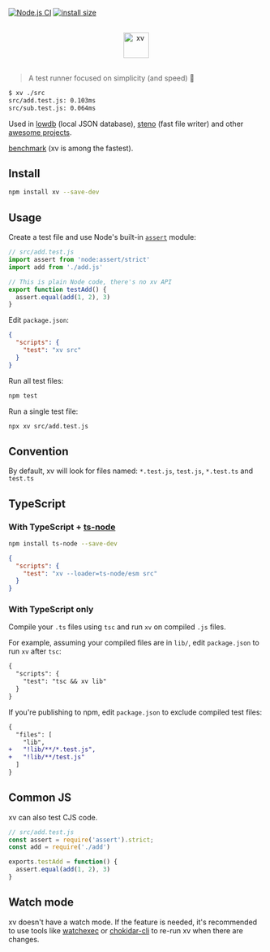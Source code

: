 [![Node.js CI](https://github.com/typicode/xv/actions/workflows/node.js.yml/badge.svg)](https://github.com/typicode/xv/actions/workflows/node.js.yml) [![install size](https://packagephobia.com/badge?p=xv)](https://packagephobia.com/result?p=xv)


<p align="center">
  <br>
  <img src="xv.svg" alt="xv" height=50>
  <br>
  <br>
</p>

> A test runner focused on simplicity (and speed) 🔰

```sh
$ xv ./src
src/add.test.js: 0.103ms
src/sub.test.js: 0.064ms
```

Used in [lowdb](https://github.com/typicode/lowdb) (local JSON database), [steno](https://github.com/typicode/steno) (fast file writer) and other [awesome projects](https://github.com/typicode/xv/network/dependents).

[benchmark](https://github.com/icetbr/comparing-testing-libraries) (xv is among the fastest).

## Install

```sh
npm install xv --save-dev
```

## Usage

Create a test file and use Node's built-in [`assert`](https://nodejs.org/api/assert.html) module:

```js
// src/add.test.js
import assert from 'node:assert/strict'
import add from './add.js'

// This is plain Node code, there's no xv API
export function testAdd() {
  assert.equal(add(1, 2), 3)
}
```

Edit `package.json`:

```json
{
  "scripts": {
    "test": "xv src"
  }
}
```

Run all test files:

```sh
npm test
```

Run a single test file:

```sh
npx xv src/add.test.js 
```

## Convention

By default, xv will look for files named: `*.test.js`, `test.js`, `*.test.ts` and `test.ts`

## TypeScript

### With TypeScript + [ts-node](https://typestrong.org/ts-node/)

```sh
npm install ts-node --save-dev
```

```json
{
  "scripts": {
    "test": "xv --loader=ts-node/esm src"
  }
}
```

### With TypeScript only

Compile your `.ts` files using `tsc` and run `xv` on compiled `.js` files. 

For example, assuming your compiled files are in `lib/`, edit `package.json` to run `xv` after `tsc`:

```diff
{
  "scripts": {
    "test": "tsc && xv lib"
  }
}
```

If you're publishing to npm, edit `package.json` to exclude compiled test files:

```diff
{
  "files": [
    "lib",
+   "!lib/**/*.test.js",
+   "!lib/**/test.js"
  ]
}
```

## Common JS

xv can also test CJS code.

```js
// src/add.test.js
const assert = require('assert').strict;
const add = require('./add')

exports.testAdd = function() {
  assert.equal(add(1, 2), 3)
}
```

## Watch mode

xv doesn't have a watch mode. If the feature is needed, it's recommended to use tools like [watchexec](https://github.com/watchexec/watchexec) or [chokidar-cli](https://github.com/open-cli-tools/chokidar-cli) to re-run xv when there are changes.
